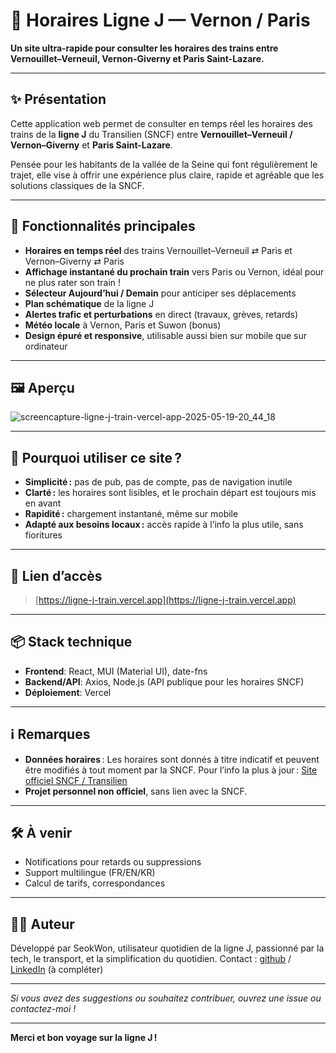 # 🚆 Horaires Ligne J — Vernon / Paris

**Un site ultra-rapide pour consulter les horaires des trains entre Vernouillet–Verneuil, Vernon-Giverny et Paris Saint-Lazare.**

---

## ✨ Présentation

Cette application web permet de consulter en temps réel les horaires des trains de la **ligne J** du Transilien (SNCF) entre **Vernouillet–Verneuil / Vernon–Giverny** et **Paris Saint-Lazare**.

Pensée pour les habitants de la vallée de la Seine qui font régulièrement le trajet, elle vise à offrir une expérience plus claire, rapide et agréable que les solutions classiques de la SNCF.

---

## 🧭 Fonctionnalités principales

* **Horaires en temps réel** des trains Vernouillet–Verneuil ⇄ Paris et Vernon–Giverny ⇄ Paris
* **Affichage instantané du prochain train** vers Paris ou Vernon, idéal pour ne plus rater son train !
* **Sélecteur Aujourd’hui / Demain** pour anticiper ses déplacements
* **Plan schématique** de la ligne J
* **Alertes trafic et perturbations** en direct (travaux, grèves, retards)
* **Météo locale** à Vernon, Paris et Suwon (bonus)
* **Design épuré et responsive**, utilisable aussi bien sur mobile que sur ordinateur

---

## 🖼️ Aperçu

![screencapture-ligne-j-train-vercel-app-2025-05-19-20_44_18](https://github.com/user-attachments/assets/5497691c-b32c-4797-ac5e-4af9755ffb47)

---

## 🚀 Pourquoi utiliser ce site ?

* **Simplicité :** pas de pub, pas de compte, pas de navigation inutile
* **Clarté :** les horaires sont lisibles, et le prochain départ est toujours mis en avant
* **Rapidité :** chargement instantané, même sur mobile
* **Adapté aux besoins locaux :** accès rapide à l’info la plus utile, sans fioritures

---

## 🔗 Lien d’accès

> [https://ligne-j-train.vercel.app](https://ligne-j-train.vercel.app)

---

## 📦 Stack technique

* **Frontend**: React, MUI (Material UI), date-fns
* **Backend/API**: Axios, Node.js (API publique pour les horaires SNCF)
* **Déploiement**: Vercel

---

## ℹ️ Remarques

* **Données horaires** : Les horaires sont donnés à titre indicatif et peuvent être modifiés à tout moment par la SNCF.
  Pour l’info la plus à jour : [Site officiel SNCF / Transilien](https://www.transilien.com/fr/page-lignes/ligne-j)
* **Projet personnel non officiel**, sans lien avec la SNCF.

---

## 🛠️ À venir

* Notifications pour retards ou suppressions
* Support multilingue (FR/EN/KR)
* Calcul de tarifs, correspondances

---

## 🙋‍♂️ Auteur

Développé par SeokWon, utilisateur quotidien de la ligne J, passionné par la tech, le transport, et la simplification du quotidien.
Contact : [github](#) / [LinkedIn](#) (à compléter)

---

*Si vous avez des suggestions ou souhaitez contribuer, ouvrez une issue ou contactez-moi !*

---

**Merci et bon voyage sur la ligne J !**
